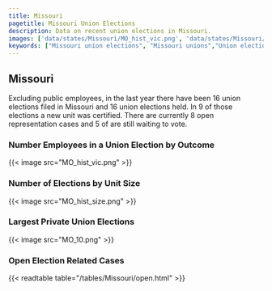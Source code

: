 ```yaml
---
title: Missouri
pagetitle: Missouri Union Elections
description: Data on recent union elections in Missouri.
images: ['data/states/Missouri/MO_hist_vic.png', 'data/states/Missouri/MO_hist_size.png', 'data/states/Missouri/MO_10.png']
keywords: ["Missouri union elections", "Missouri unions","Union elections"]
---
```

##  Missouri

Excluding public employees, in the last year there have been 16 union elections filed in Missouri and 16 union elections held. In 9 of those elections a new unit was certified. There are currently 8 open representation cases and 5 of are still waiting to vote.

### Number Employees in a Union Election by Outcome
{{< image src="MO_hist_vic.png" >}}

### Number of Elections by Unit Size
{{< image src="MO_hist_size.png" >}}

### Largest Private Union Elections
{{< image src="MO_10.png" >}}

### Open Election Related Cases
{{< readtable table="/tables/Missouri/open.html" >}}

